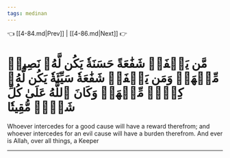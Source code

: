 ```yaml
---
tags: medinan
---
```


👈 [[4-84.md|Prev]] | [[4-86.md|Next]] 👉

# مَّن يَشۡفَعۡ شَفَٰعَةً حَسَنَةٗ يَكُن لَّهُۥ نَصِيبٞ مِّنۡهَاۖ وَمَن يَشۡفَعۡ شَفَٰعَةٗ سَيِّئَةٗ يَكُن لَّهُۥ كِفۡلٞ مِّنۡهَاۗ وَكَانَ ٱللَّهُ عَلَىٰ كُلِّ شَيۡءٖ مُّقِيتٗا

Whoever intercedes for a good cause will have a reward therefrom; and whoever intercedes for an evil cause will have a burden therefrom. And ever is Allah, over all things, a Keeper

---

